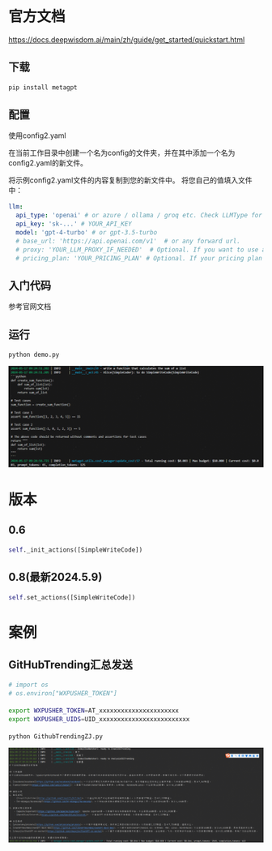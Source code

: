# 官方文档

https://docs.deepwisdom.ai/main/zh/guide/get_started/quickstart.html


## 下载
```bash
pip install metagpt
```

## 配置

使用config2.yaml

在当前工作目录中创建一个名为config的文件夹，并在其中添加一个名为config2.yaml的新文件。

将示例config2.yaml文件的内容复制到您的新文件中。
将您自己的值填入文件中：

``` yaml
llm:
  api_type: 'openai' # or azure / ollama / groq etc. Check LLMType for more options
  api_key: 'sk-...' # YOUR_API_KEY
  model: 'gpt-4-turbo' # or gpt-3.5-turbo
  # base_url: 'https://api.openai.com/v1'  # or any forward url.
  # proxy: 'YOUR_LLM_PROXY_IF_NEEDED'  # Optional. If you want to use a proxy, set it here.
  # pricing_plan: 'YOUR_PRICING_PLAN' # Optional. If your pricing plan uses a different name than the `model`.
```
## 入门代码
参考官网文档

## 运行

``` bash
python demo.py
```

![demo](doc/demo.png)

# 版本

## 0.6
```python
self._init_actions([SimpleWriteCode])
```

## 0.8(最新2024.5.9)
```python
self.set_actions([SimpleWriteCode])
```

# 案例

## GitHubTrending汇总发送
```bash
# import os
# os.environ["WXPUSHER_TOKEN"]

export WXPUSHER_TOKEN=AT_xxxxxxxxxxxxxxxxxxxxxx
export WXPUSHER_UIDS=UID_xxxxxxxxxxxxxxxxxxxxxxxxx

python GithubTrendingZJ.py
```
![github](doc/github.png)